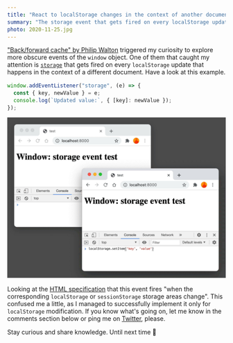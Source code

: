```yaml
---
title: "React to localStorage changes in the context of another document"
summary: "The storage event that gets fired on every localStorage update that happens in different tab of window can be pretty useful on dynamic and reactive web apps. Let's explore it together."
photo: 2020-11-25.jpg
---
```


["Back/forward cache" by Philip Walton](https://web.dev/bfcache/) triggered my curiosity to explore more obscure events of the `window` object. One of them that caught my attention is [`storage`](https://developer.mozilla.org/en-US/docs/Web/API/Window/storage_event) that gets fired on every `localStorage` update that happens in the context of a different document. Have a look at this example.

```js
window.addEventListener("storage", (e) => {
  const { key, newValue } = e;
  console.log(`Updated value:`, { [key]: newValue });
});
```

![React to localStorage changes in the context of another document](2020-11-25-1.gif)

Looking at the [HTML specification](https://html.spec.whatwg.org/multipage/indices.html#event-storage) that this event fires "when the corresponding `localStorage` or `sessionStorage` storage areas change". This confused me a little, as I managed to successfully implement it only for `localStorage` modification. If you know what's going on, let me know in the comments section below or ping me on [Twitter](https://twitter.com/pawelgrzybek), please.

Stay curious and share knowledge. Until next time 👋
